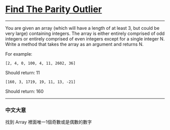 # [Find The Parity Outlier](https://www.codewars.com/kata/5526fc09a1bbd946250002dc)

---

You are given an array (which will have a length of at least 3, but could be very large) containing integers. The array is either entirely comprised of odd integers or entirely comprised of even integers except for a single integer N. Write a method that takes the array as an argument and returns N.

For example:

`[2, 4, 0, 100, 4, 11, 2602, 36]`

Should return: 11

`[160, 3, 1719, 19, 11, 13, -21]`

Should return: 160

---

### 中文大意

找到 Array 裡面唯一1個奇數或是偶數的數字
